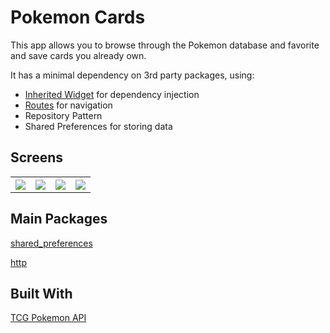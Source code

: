 # Pokemon Cards

This app allows you to browse through the Pokemon database and favorite and save cards you already own.

It has a minimal dependency on 3rd party packages, using: 
- [Inherited Widget](https://api.flutter.dev/flutter/widgets/InheritedWidget-class.html) for dependency injection
- [Routes](https://docs.flutter.dev/cookbook/navigation/named-routes) for navigation
- Repository Pattern
- Shared Preferences for storing data

 ## Screens
<table style="width:100%">
  <tr>
    <th><img src="https://user-images.githubusercontent.com/15269393/160297257-00ab3405-9032-4afe-b125-e5669c1a0233.jpg"></th>
    <th><img src="https://user-images.githubusercontent.com/15269393/160297260-baa0cd3e-781d-4ede-bcbf-140bdfdef23c.jpg"></th>
    <th><img src="https://user-images.githubusercontent.com/15269393/160297262-31a4cac8-2aa7-40b7-a29a-c36c763a607f.jpg"></th>
    <th><img src="https://user-images.githubusercontent.com/15269393/160297263-48859487-8e2f-47af-9358-b1b909ac65da.jpg"></th>
  </tr>
</table>

## Main Packages
[shared_preferences](https://pub.dev/packages/shared_preferences)

[http](https://pub.dev/packages/http)

## Built With
[TCG Pokemon API](https://api.pokemontcg.io/v1/cards/)
